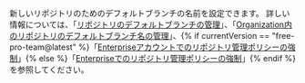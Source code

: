 新しいリポジトリのためのデフォルトブランチの名前を設定できます。 詳しい情報については、「[リポジトリのデフォルトブランチの管理](/github/setting-up-and-managing-your-github-user-account/managing-the-default-branch-name-for-your-repositories)」、「[Organization内のリポジトリのデフォルトブランチ名の管理](/organizations/managing-organization-settings/managing-the-default-branch-name-for-repositories-in-your-organization)」、{% if currentVersion == "free-pro-team@latest" %}「[Enterpriseアカウントでのリポジトリ管理ポリシーの強制](/github/setting-up-and-managing-your-enterprise/enforcing-repository-management-policies-in-your-enterprise-account#enforcing-a-policy-on-the-default-branch-name)」{% else %}「[Enterpriseでのリポジトリ管理ポリシーの強制](/admin/policies/enforcing-repository-management-policies-in-your-enterprise#enforcing-a-policy-on-the-default-branch-name)」{% endif %}を参照してください。
